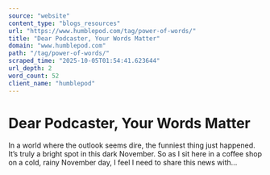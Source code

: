 ```yaml
---
source: "website"
content_type: "blogs_resources"
url: "https://www.humblepod.com/tag/power-of-words/"
title: "Dear Podcaster, Your Words Matter"
domain: "www.humblepod.com"
path: "/tag/power-of-words/"
scraped_time: "2025-10-05T01:54:41.623644"
url_depth: 2
word_count: 52
client_name: "humblepod"
---
```


# Dear Podcaster, Your Words Matter

In a world where the outlook seems dire, the funniest thing just happened. It’s truly a bright spot in this dark November. So as I sit here in a coffee shop on a cold, rainy November day, I feel I need to share this news with...